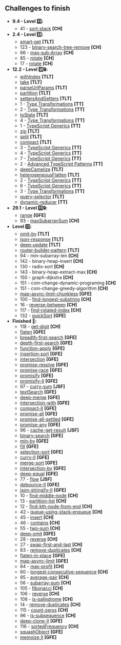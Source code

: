 ## Challenges to finish

-   **9.4 - Level 2️⃣:**
    -   41 - [sort-stack](./challenges/data-structures-and-algorithms/02-stack-and-queues/41-stack-sort/problem.js) **[CH]**
-   **2.4 - Level 1️⃣:**
    -   [smart-get](https://type-level-typescript.com/members/template-literal-types) **[TLT]**
    -   123 - [binary-search-tree-remove](./challenges/data-structures-and-algorithms/17-binary-search-tree-II/123-remove/problem.js) **[CH]**
    -   86 - [max-sub-Array](./challenges/data-structures-and-algorithms/10-array/86-max-sub-array/problem.js) **[CH]**
    -   85 - [rotate](./challenges/data-structures-and-algorithms/10-array/85-rotate/problem.js) **[CH]**
    -   17 - [rotate](./challenges/data-structures-and-algorithms/00-linked-list/17-rotate/problem.js) **[CH]**
-   **12.2 - Level 1️⃣🔒:**
    -   [withIndex](https://type-level-typescript.com/members/recursive-types) **[TLT]**
    -   [take](https://type-level-typescript.com/members/recursive-types) **[TLT]**
    -   [parseUrlParams](https://type-level-typescript.com/members/template-literal-types) **[TLT]**
    -   [partition](https://type-level-typescript.com/members/the-union-type-multiverse) **[TLT]**
    -   [settersAndGetters](https://type-level-typescript.com/members/mapped-types) **[TLT]**
    -   1 - [Type Transformations](https://www.totaltypescript.com/workshops/type-transformations/challenges/transform-path-parameters-from-strings-to-objects) **[TT]**
    -   2 - [Type Transformations](https://www.totaltypescript.com/workshops/type-transformations/challenges/transform-an-object-into-a-discriminated-union) **[TT]**
    -   [toState](https://type-level-typescript.com/members/the-union-type-multiverse) **[TLT]**
    -   4 - [Type Transformations](https://www.totaltypescript.com/workshops/type-transformations/challenges/construct-a-deep-partial-of-an-object) **[TT]**
    -   1 - [TypeScript Generics](https://www.totaltypescript.com/workshops/typescript-generics/generics-challenges/make-an-infinite-scroll-function-generic-with-correct-type-inference) **[TT]**
    -   [zip](https://type-level-typescript.com/members/recursive-types) **[TLT]**
    -   [split](https://type-level-typescript.com/members/template-literal-types) **[TLT]**
    -   [compact](https://type-level-typescript.com/members/the-union-type-multiverse) **[TLT]**
    -   3 - [TypeScript Generics](https://www.totaltypescript.com/workshops/typescript-generics/generics-challenges/create-a-pick-function) **[TT]**
    -   4 - [TypeScript Generics](https://www.totaltypescript.com/workshops/typescript-generics/generics-challenges/create-a-form-validation-library) **[TT]**
    -   7 - [TypeScript Generics](https://www.totaltypescript.com/workshops/typescript-generics/generics-challenges/dynamically-typing-arguments) **[TT]**
    -   2 - [Advanced TypeScript Patterns](https://www.totaltypescript.com/workshops/advanced-typescript-patterns/advanced-challenges/narrowing-with-an-array) **[TT]**
    -   [deepCamelize](https://type-level-typescript.com/members/mapped-types) **[TLT]**
    -   [heterogeneousFlatten](https://type-level-typescript.com/members/the-union-type-multiverse) **[TLT]**
    -   2 - [TypeScript Generics](https://www.totaltypescript.com/workshops/typescript-generics/generics-challenges/create-a-function-with-a-dynamic-number-of-arguments) **[TT]**
    -   6 - [TypeScript Generics](https://www.totaltypescript.com/workshops/typescript-generics/generics-challenges/typing-a-function-composition-with-overloads-and-generics) **[TT]**
    -   3 - [Type Transformations](https://www.totaltypescript.com/workshops/type-transformations/challenges/transform-a-discriminated-union-with-unique-values-to-an-object) **[TT]**
    -   [query-selector](https://type-level-typescript.com/members/template-literal-types) **[TLT]**
    -   [dynamic-reducer](https://www.totaltypescript.com/workshops/advanced-typescript-patterns/advanced-challenges/building-a-dynamic-reducer) **[TT]**
-   **29.1 - Level 2️⃣🔒:**
    -   [range](https://www.greatfrontend.com/questions/javascript/range) **[GFE]**
    -   93 - [maxSubarraySum](./challenges/Colt%20Steele%20-%20DSA/93_SlidingWindow_maxSubarraySum/start.js) **[CH]**
-   **Level 0️⃣:**
    -   [omit-by](https://type-level-typescript.com/members/mapped-types) **[TLT]**
    -   [json-response](https://type-level-typescript.com/members/mapped-types) **[TLT]**
    -   [deep-update](https://type-level-typescript.com/members/mapped-types) **[TLT]**
    -   [router-builder-pattern](https://type-level-typescript.com/members/designing-types) **[TLT]**
    -   94 - min-subarray-len **[CH]**
    -   142 - binary-heap-insert **[CH]**
    -   130 - radix-sort **[CH]**
    -   143 - binary-heap-extract-max **[CH]**
    -   150 - graph-dijkstra **[CH]**
    -   151 - coin-change-dynamic-programing **[CH]**
    -   151 - coin-change-greedy-algorithm **[CH]**
    -   [map-async-limit-chunkless](https://www.greatfrontend.com/questions/javascript/map-async-limit) **[GFE]**
    -   100 - [find-longest-substring](./challenges/data-structures-and-algorithms/13-sliding-window/100-find-longest-substring/problem.js) **[CH]**
    -   16 - [reverse-between](./challenges/data-structures-and-algorithms/00-linked-list/16-reverse-between/problem.js) **[CH]**
    -   117 - [find-rotated-index](./challenges/data-structures-and-algorithms/15-divide-and-conquer/117-find-rotated-index/problem.js) **[CH]**
    -   132 - [quickSort](./challenges/data-structures-and-algorithms/20-quick-sort-II/132-quick-sort/problem.js) **[GFE]**
-   **Finished 💯:**
    -   118 - [get-digit](./challenges/data-structures-and-algorithms/16-radix-sort/118-get-digit/problem.js) **[CH]**
    -   [flaten](https://www.greatfrontend.com/questions/javascript/flatten) **[GFE]**
    -   [breadth-first-search](https://www.greatfrontend.com/questions/algo/breadth-first-search) **[GFE]**
    -   [depth-first-search](https://www.greatfrontend.com/questions/algo/depth-first-search) **[GFE]**
    -   [function-apply](https://www.greatfrontend.com/questions/javascript/function-apply) **[GFE]**
    -   [insertion-sort](https://www.greatfrontend.com/questions/algo/insertion-sort) **[GFE]**
    -   [intersection](https://www.greatfrontend.com/questions/javascript/intersection) **[GFE]**
    -   [promise-resolve](https://www.greatfrontend.com/questions/javascript/promise-resolve) **[GFE]**
    -   [promise-race](https://www.greatfrontend.com/questions/javascript/promise-race) **[GFE]**
    -   [promisify](https://www.greatfrontend.com/questions/javascript/promisify) **[GFE]**
    -   [promisify-II](https://www.greatfrontend.com/questions/javascript/promisify-ii) **[GFE]**
    -   97 - [curry-sum](https://www.100jsfunctions.com/exercises/currySum) **[JSF]**
    -   [textSearch](https://www.greatfrontend.com/questions/javascript/text-search) **[GFE]**
    -   [deep-merge](https://www.greatfrontend.com/questions/javascript/deep-merge) **[GFE]**
    -   [intersection-with](https://www.greatfrontend.com/questions/javascript/intersection-with) **[GFE]**
    -   [compact-II](https://www.greatfrontend.com/questions/javascript/compact-ii) **[GFE]**
    -   [promise-all](https://www.greatfrontend.com/questions/javascript/promise-all) **[GFE]**
    -   [promise-all-settled](https://www.greatfrontend.com/questions/javascript/promise-all-settled) **[GFE]**
    -   [promise-any](https://www.greatfrontend.com/questions/javascript/promise-any) **[GFE]**
    -   96 - [cache-get-result](https://www.100jsfunctions.com/exercises/cacheGetResult) **[JSF]**
    -   [binary-search](https://www.greatfrontend.com/questions/algo/binary-search) **[GFE]**
    -   [min-by](https://www.greatfrontend.com/questions/javascript/min-by) **[GFE]**
    -   [fill](https://www.greatfrontend.com/questions/javascript/fill) **[GFE]**
    -   [selection-sort](https://www.greatfrontend.com/questions/algo/selection-sort) **[GFE]**
    -   [curry-II](https://www.greatfrontend.com/questions/javascript/curry-ii) **[GFE]**
    -   [merge-sort](https://www.greatfrontend.com/questions/algo/merge-sort) **[GFE]**
    -   [intersection-by](https://www.greatfrontend.com/questions/javascript/intersection-by) **[GFE]**
    -   [deep-equal](https://www.greatfrontend.com/questions/javascript/deep-equal?practice=practice&tab=coding) **[GFE]**
    -   77 - [flow](https://www.100jsfunctions.com/exercises/flow) **[JSF]**
    -   [debounce-II](https://www.greatfrontend.com/questions/javascript/debounce-ii) **[GFE]**
    -   [json-stringify-II](https://www.greatfrontend.com/questions/javascript/json-stringify-ii) **[GFE]**
    -   10 - [find-middle-node](./challenges/data-structures-and-algorithms/00-linked-list/10-find-middle-node/problem.js) **[CH]**
    -   13 - [partition-list](./challenges/data-structures-and-algorithms/00-linked-list/13-partition-list/problem.js) **[CH]**
    -   12 - [find-kth-node-from-end](./challenges/data-structures-and-algorithms/00-linked-list/12-find-kth-node-from-end/problem.js) **[CH]**
    -   42 - [queue-using-stack-enqueue](./challenges/data-structures-and-algorithms/02-stack-and-queues/42-queue-using-stack-enqueue/problem.js) **[CH]**
    -   45 - [insert](./challenges/data-structures-and-algorithms/03-binary-search-tree/45-insert/problem.js) **[CH]**
    -   46 - [contains](./challenges/data-structures-and-algorithms/03-binary-search-tree/46-contains/problem.js) **[CH]**
    -   55 - [two-sum](./challenges/data-structures-and-algorithms/04-hash-table/55-two-sum/problem.js) **[CH]**
    -   [deep-omit](https://www.greatfrontend.com/questions/javascript/deep-omit) **[GFE]**
    -   28 - [reverse](./challenges/data-structures-and-algorithms/01-doubly-linked-list/28-reverse/problem.js) **[CH]**
    -   27 - [swap-first-and-last](./challenges/data-structures-and-algorithms/01-doubly-linked-list/27-swap-first-and-last/problem.js) **[CH]**
    -   83 - [remove-duplicates](./challenges/data-structures-and-algorithms/10-array/83-remove-duplicates/problem.js) **[CH]**
    -   [flaten-in-place](https://www.greatfrontend.com/questions/javascript/flatten) **[GFE]**
    -   [map-async-limit](https://www.greatfrontend.com/questions/javascript/map-async-limit) **[GFE]**
    -   84 - [max-profit](./challenges/data-structures-and-algorithms/10-array/84-max-profit/problem.js) **[CH]**
    -   60 - [longest-consecutive-sequence](./challenges/data-structures-and-algorithms/04-hash-table/60-set-longest-consecutive-sequence/problem.js) **[CH]**
    -   95 - [average-pair](./challenges/data-structures-and-algorithms/12-multiple-pointers/95-average-pair/problem.js) **[CH]**
    -   56 - [subarray-sum](./challenges/data-structures-and-algorithms/04-hash-table/56-subarray-sum/problem.js) **[CH]**
    -   105 - [fibonacci](./challenges/data-structures-and-algorithms/14-recursion/105-fibonacci/problem.js) **[CH]**
    -   106 - [reverse](./challenges/data-structures-and-algorithms/14-recursion/106-reverse/problem.js) **[CH]**
    -   108 - [is-palindrome](./challenges/data-structures-and-algorithms/14-recursion/108-is-palindrome/problem.js) **[CH]**
    -   14 - [remove-duplicates](./challenges/data-structures-and-algorithms/00-linked-list/14-remove-duplicates/problem.js) **[CH]**
    -   115 - [count-zeros](./challenges/data-structures-and-algorithms/15-divide-and-conquer/115-count-zeros/problem.js) **[CH]**
    -   96 - [is-subsequence](./challenges/data-structures-and-algorithms/12-multiple-pointers/96-is-subsequence/problem.js) **[CH]**
    -   [deep-clone-II](https://www.greatfrontend.com/questions/javascript/deep-clone-ii) **[GFE]**
    -   116 - [sortedFrequency](./challenges/data-structures-and-algorithms/15-divide-and-conquer/116-sorted-frequency/problem.js) **[CH]**
    -   [squashObject](https://www.greatfrontend.com/questions/javascript/squash-object) **[GFE]**
    -   [memoize II](https://www.greatfrontend.com/questions/javascript/memoize-ii) **[GFE]**
